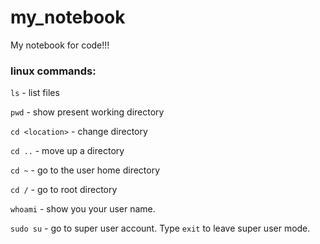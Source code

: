 # my_notebook
My notebook for code!!!

### linux commands:

`ls` - list files

`pwd` - show present working directory

`cd <location>` - change directory
    
`cd ..` - move up a directory
    
`cd ~` - go to the user home directory
    
`cd /` - go to root directory

`whoami` - show you your user name.

`sudo su` - go to super user account.  Type `exit` to leave super user mode.
